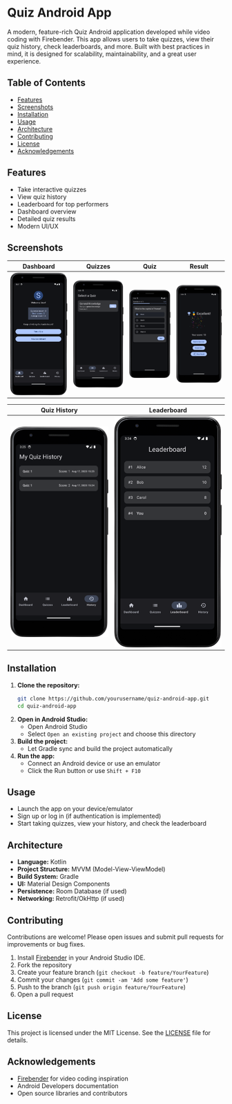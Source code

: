 # Quiz Android App

A modern, feature-rich Quiz Android application developed while video coding with Firebender. This app allows users to take quizzes, view their quiz history, check leaderboards, and more. Built with best practices in mind, it is designed for scalability, maintainability, and a great user experience.

## Table of Contents
- [Features](#features)
- [Screenshots](#screenshots)
- [Installation](#installation)
- [Usage](#usage)
- [Architecture](#architecture)
- [Contributing](#contributing)
- [License](#license)
- [Acknowledgements](#acknowledgements)

## Features
- Take interactive quizzes
- View quiz history
- Leaderboard for top performers
- Dashboard overview
- Detailed quiz results
- Modern UI/UX

## Screenshots

| Dashboard | Quizzes | Quiz | Result |
|-----------|---------|------|--------|
| ![Dashboard](screenshots/dashboard.png) | ![Quizzes](screenshots/quizzes.png) | ![Quiz](screenshots/quiz.png) | ![Result](screenshots/result.png) |

| Quiz History | Leaderboard |
|--------------|------------|
| ![Quiz History](screenshots/quiz-history.png) | ![Leaderboard](screenshots/leaderboard.png) |

## Installation

1. **Clone the repository:**
   ```bash
   git clone https://github.com/yourusername/quiz-android-app.git
   cd quiz-android-app
   ```
2. **Open in Android Studio:**
   - Open Android Studio
   - Select `Open an existing project` and choose this directory
3. **Build the project:**
   - Let Gradle sync and build the project automatically
4. **Run the app:**
   - Connect an Android device or use an emulator
   - Click the Run button or use `Shift + F10`

## Usage
- Launch the app on your device/emulator
- Sign up or log in (if authentication is implemented)
- Start taking quizzes, view your history, and check the leaderboard

## Architecture
- **Language:** Kotlin
- **Project Structure:** MVVM (Model-View-ViewModel)
- **Build System:** Gradle
- **UI:** Material Design Components
- **Persistence:** Room Database (if used)
- **Networking:** Retrofit/OkHttp (if used)

## Contributing
Contributions are welcome! Please open issues and submit pull requests for improvements or bug fixes.
1. Install [Firebender](https://plugins.jetbrains.com/plugin/25224-firebender) in your Android Studio IDE.
2. Fork the repository
3. Create your feature branch (`git checkout -b feature/YourFeature`)
4. Commit your changes (`git commit -am 'Add some feature'`)
5. Push to the branch (`git push origin feature/YourFeature`)
6. Open a pull request

## License
This project is licensed under the MIT License. See the [LICENSE](LICENSE) file for details.

## Acknowledgements
- [Firebender](https://firebender.com) for video coding inspiration
- Android Developers documentation
- Open source libraries and contributors

